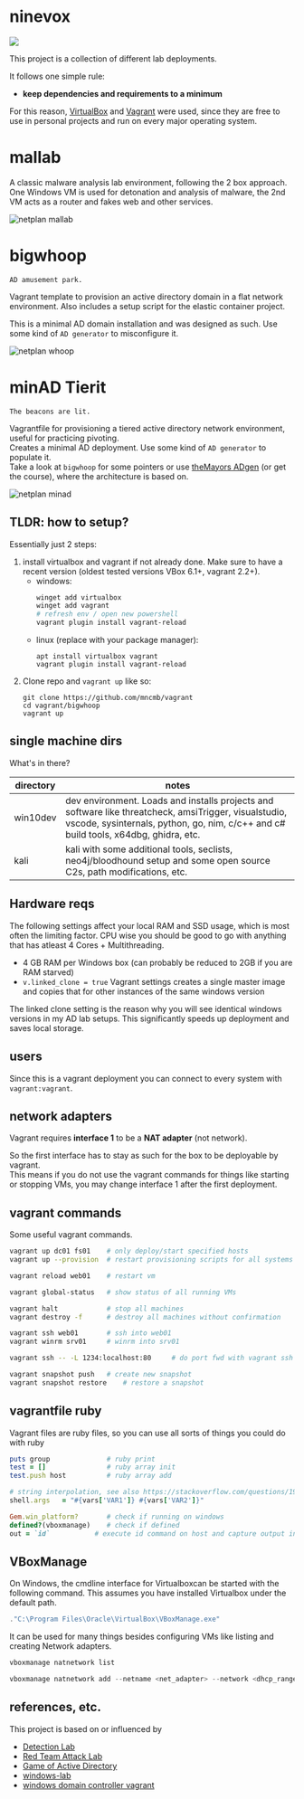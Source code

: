 # ninevox
![](pics/ninevox.jpg)

This project is a collection of different lab deployments.   

It follows one simple rule:   
- **keep dependencies and requirements to a minimum**
 
For this reason, [VirtualBox](https://www.virtualbox.org/) and [Vagrant](https://developer.hashicorp.com/vagrant/downloads) were used, since they are free to use in personal projects and run on every major operating system.  


# mallab
A classic malware analysis lab environment, following the 2 box approach.   
One Windows VM is used for detonation and analysis of malware, the 2nd VM acts as a router and fakes web and other services. 

![netplan mallab](pics/mallab.jpg)

# bigwhoop
`AD amusement park.`

Vagrant template to provision an active directory domain in a flat network environment. 
Also includes a setup script for the elastic container project.

This is a minimal AD domain installation and was designed as such. Use some kind of `AD generator` to misconfigure it. 

![netplan whoop](pics/whoop.jpg)

# minAD Tierit
`The beacons are lit.` 

Vagrantfile for provisioning a tiered active directory network environment, useful for practicing pivoting.   
Creates a minimal AD deployment. Use some kind of `AD generator` to populate it.   
Take a look at `bigwhoop` for some pointers or use [theMayors ADgen](https://github.com/dievus/ADGenerator) (or get the course), where the architecture is based on.

![netplan minad](pics/minad.jpg)

## TLDR: how to setup?
Essentially just 2 steps:
1. install virtualbox and vagrant if not already done. Make sure to have a recent version (oldest tested versions VBox 6.1+, vagrant 2.2+).
    - windows:
        ```powershell
        winget add virtualbox
        winget add vagrant
        # refresh env / open new powershell
        vagrant plugin install vagrant-reload
        ```
    - linux (replace with your package manager):
        ```
        apt install virtualbox vagrant
        vagrant plugin install vagrant-reload
        ```
2. Clone repo and `vagrant up` like so:
    ```
    git clone https://github.com/mncmb/vagrant
    cd vagrant/bigwhoop
    vagrant up
    ```

## single machine dirs
What's in there?

| directory | notes |
| ---|---|
| win10dev | dev environment. Loads and installs projects and software like threatcheck, amsiTrigger, visualstudio, vscode, sysinternals, python, go, nim, c/c++ and c# build tools, x64dbg, ghidra, etc.|
| kali | kali with some additional tools, seclists, neo4j/bloodhound setup and some open source C2s, path modifications, etc.|


## Hardware reqs
The following settings affect your local RAM and SSD usage, which is most often the limiting factor. CPU wise you should be good to go with anything that has atleast 4 Cores + Multithreading.

- 4 GB RAM per Windows box (can probably be reduced to 2GB if you are RAM starved)
- `v.linked_clone = true` Vagrant settings creates a single master image and copies that for other instances of the same windows version

The linked clone setting is the reason why you will see identical windows versions in my AD lab setups. This significantly speeds up deployment and saves local storage.  


## users
Since this is a vagrant deployment you can connect to every system with `vagrant:vagrant`.   

## network adapters
Vagrant requires __interface 1__ to be a __NAT adapter__ (not network). 

So the first interface has to stay as such for the box to be deployable by vagrant.   
This means if you do not use the vagrant commands for things like starting or stopping VMs, you may change interface 1 after the first deployment.


## vagrant commands
Some useful vagrant commands.
```bash
vagrant up dc01 fs01    # only deploy/start specified hosts
vagrant up --provision  # restart provisioning scripts for all systems

vagrant reload web01    # restart vm 

vagrant global-status   # show status of all running VMs

vagrant halt            # stop all machines
vagrant destroy -f      # destroy all machines without confirmation

vagrant ssh web01       # ssh into web01
vagrant winrm srv01     # winrm into srv01

vagrant ssh -- -L 1234:localhost:80     # do port fwd with vagrant ssh 

vagrant snapshot push   # create new snapshot
vagrant snapshot restore    # restore a snapshot
```

## vagrantfile ruby
Vagrant files are ruby files, so you can use all sorts of things you could do with ruby
```ruby
puts group              # ruby print 
test = []               # ruby array init
test.push host          # ruby array add

# string interpolation, see also https://stackoverflow.com/questions/19648088/pass-environment-variables-to-vagrant-shell-provisioner
shell.args   = "#{vars['VAR1']} #{vars['VAR2']}"  

Gem.win_platform?       # check if running on windows
defined?(vboxmanage)    # check if defined
out = `id`           # execute id command on host and capture output in out
```

## VBoxManage
On Windows, the cmdline interface for Virtualboxcan be started with the following command. This assumes you have installed Virtualbox under the default path.
```powershell
."C:\Program Files\Oracle\VirtualBox\VBoxManage.exe"
```
It can be used for many things besides configuring VMs like listing and creating Network adapters.
```powershell
vboxmanage natnetwork list 

vboxmanage natnetwork add --netname <net_adapter> --network <dhcp_range> --enable --dhcp on
```


## references, etc.
This project is based on or influenced by
- [Detection Lab](https://github.com/clong/DetectionLab)
- [Red Team Attack Lab](https://github.com/Marshall-Hallenbeck/red_team_attack_lab)
- [Game of Active Directory](https://github.com/Orange-Cyberdefense/GOAD)
- [windows-lab](https://github.com/dbroeglin/windows-lab)
- [windows domain controller vagrant](https://github.com/rgl/windows-domain-controller-vagrant)